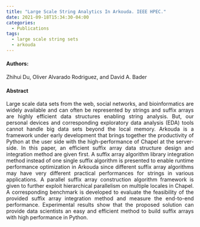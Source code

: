 ```yaml
---
title: "Large Scale String Analytics In Arkouda. IEEE HPEC."
date: 2021-09-18T15:34:30-04:00
categories:
  - Publications
tags:
  - large scale string sets
  - arkouda
---
```

#### Authors:
<p align="justify">
Zhihui Du, Oliver Alvarado Rodriguez, and David A. Bader
</p>

#### Abstract
<p align="justify">
Large scale data sets from the web, social networks, and bioinformatics are widely available and can often be represented by strings and suffix arrays are highly efficient data structures enabling string analysis. But, our personal devices and corresponding exploratory data analysis (EDA) tools cannot handle big data sets beyond the local memory. Arkouda is a framework under early development that brings together the productivity of Python at the user side with the high-performance of Chapel at the server-side. In this paper, an efficient suffix array data structure design and integration method are given first. A suffix array algorithm library integration method instead of one single suffix algorithm is presented to enable runtime performance optimization in Arkouda since different suffix array algorithms may have very different practical performances for strings in various applications. A parallel suffix array construction algorithm framework is given to further exploit hierarchical parallelism on multiple locales in Chapel. A corresponding benchmark is developed to evaluate the feasibility of the provided suffix array integration method and measure the end-to-end performance. Experimental results show that the proposed solution can provide data scientists an easy and efficient method to build suffix arrays with high performance in Python.
</p>



